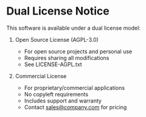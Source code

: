 Dual License Notice
====================

This software is available under a dual license model:

1. Open Source License (AGPL-3.0)
   - For open source projects and personal use
   - Requires sharing all modifications
   - See LICENSE-AGPL.txt

2. Commercial License
   - For proprietary/commercial applications
   - No copyleft requirements
   - Includes support and warranty
   - Contact sales@company.com for pricing